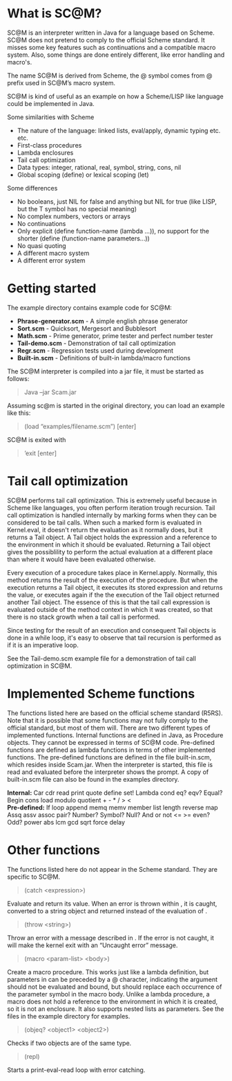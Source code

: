 
# What is SC@M?

SC@M is an interpreter written in Java for a language based on Scheme. SC@M does not pretend to comply to 
the official Scheme standard. It misses some key features such as continuations and a compatible 
macro system. Also, some things are done entirely different, like error handling and macro's. 

The name SC@M is derived from Scheme, the @ symbol comes from @ prefix used in SC@M’s macro system.

SC@M is kind of useful as an example on how a Scheme/LISP like language could be implemented in Java.

Some similarities with Scheme

- The nature of the language: linked lists, eval/apply, dynamic typing etc. etc.
- First-class procedures
- Lambda enclosures
- Tail call optimization
- Data types: integer, rational, real, symbol, string, cons, nil
- Global scoping (define) or lexical scoping (let)

Some differences

- No booleans, just NIL for false and anything but NIL for true (like LISP, but the T symbol has no special meaning)
- No complex numbers, vectors or arrays
- No continuations
- Only explicit (define function-name (lambda ...)), no support for the shorter (define (function-name parameters...))
- No quasi quoting
- A different macro system
- A different error system

# Getting started

The example directory contains example code for SC@M:

- **Phrase-generator.scm** - A simple english phrase generator
- **Sort.scm** - Quicksort, Mergesort and Bubblesort
- **Math.scm** - Prime generator, prime tester and perfect number tester
- **Tail-demo.scm** - Demonstration of tail call optimization
- **Regr.scm** - Regression tests used during development
- **Built-in.scm** - Definitions of built-in lambda/macro functions

The SC@M interpreter is compiled into a jar file, it must be started as follows:

> Java –jar Scam.jar

Assuming sc@m is started in the original directory, you can load an example like this:

> (load “examples/filename.scm”) [enter]

SC@M is exited with

> ’exit [enter]

# Tail call optimization	

SC@M performs tail call optimization. This is extremely useful because in Scheme like languages, you often 
perform iteration trough recursion. Tail call optimization is handled internally by marking forms when they 
can be considered to be tail calls. When such a marked form is evaluated in Kernel.eval, it doesn't return 
the evaluation as it normally does, but it returns a Tail object. A Tail object holds the expression and a 
reference to the environment in which it should be evaluated. Returning a Tail object gives the possiblility 
to perform the actual evaluation at a different place than where it would have been evaluated otherwise.

Every execution of a procedure takes place in Kernel.apply. Normally, this method returns the result of the 
execution of the procedure. But when the execution returns a Tail object, it executes its stored expression 
and returns the value, or executes again if the the execution of the Tail object returned another Tail object. 
The essence of this is that the tail call expression is evaluated outside of the method context in which it
was created, so that there is no stack growth when a tail call is performed.

Since testing for the result of an execution and consequent Tail objects is done in a while loop, it's easy 
to observe that tail recursion is performed as if it is an imperative loop.

See the Tail-demo.scm example file for a demonstration of tail call optimization in SC@M.

# Implemented Scheme functions

The functions listed here are based on the official scheme standard (R5RS). Note that it is possible that some 
functions may not fully comply to the official standard, but most of them will. There are two different types 
of implemented functions. Internal functions are defined in Java, as Procedure objects. They cannot be expressed 
in terms of SC@M code. Pre-defined functions are defined as lambda functions in terms of other implemented 
functions. The pre-defined functions are defined in the file built-in.scm, which resides inside Scam.jar. When 
the interpreter is started, this file is read and evaluated before the interpreter shows the prompt. A copy of 
built-in.scm file can also be found in the examples directory.

**Internal:** Car cdr read print quote define set! Lambda cond eq? eqv? Equal? Begin cons load modulo quotient + - * / > <						
**Pre-defined:** If loop append memq memv member list length reverse map Assq assv assoc pair? Number? Symbol? Null? And or 
not <= >= even? Odd? power abs lcm gcd sqrt force delay									

# Other functions

The functions listed here do not appear in the Scheme standard. They are specific to SC@M.

> (catch \<expression\>)
	
Evaluate <expression> and return its value. When an error is thrown within <expression>, it is caught, converted to a 
string object and returned instead of the evaluation of <expression>.

> (throw \<string\>)

Throw an error with a message described in <string>. If the error is not caught, it will make the kernel exit with an 
“Uncaught error” message.

> (macro \<param-list\> \<body\>)

Create a macro procedure. This works just like a lambda definition, but parameters in <param-list> can be preceded by 
a @ character, indicating the argument should not be evaluated and bound, but should replace each occurrence of the 
parameter symbol in the macro body. Unlike a lambda procedure, a macro does not hold a reference to the environment 
in which it is created, so it is not an enclosure. It also supports nested lists as parameters. See the files in the 
example directory for examples.

> (objeq? \<object1\> \<object2\>)

Checks if two objects are of the same type.

> (repl)
	
Starts a print-eval-read loop with error catching.

